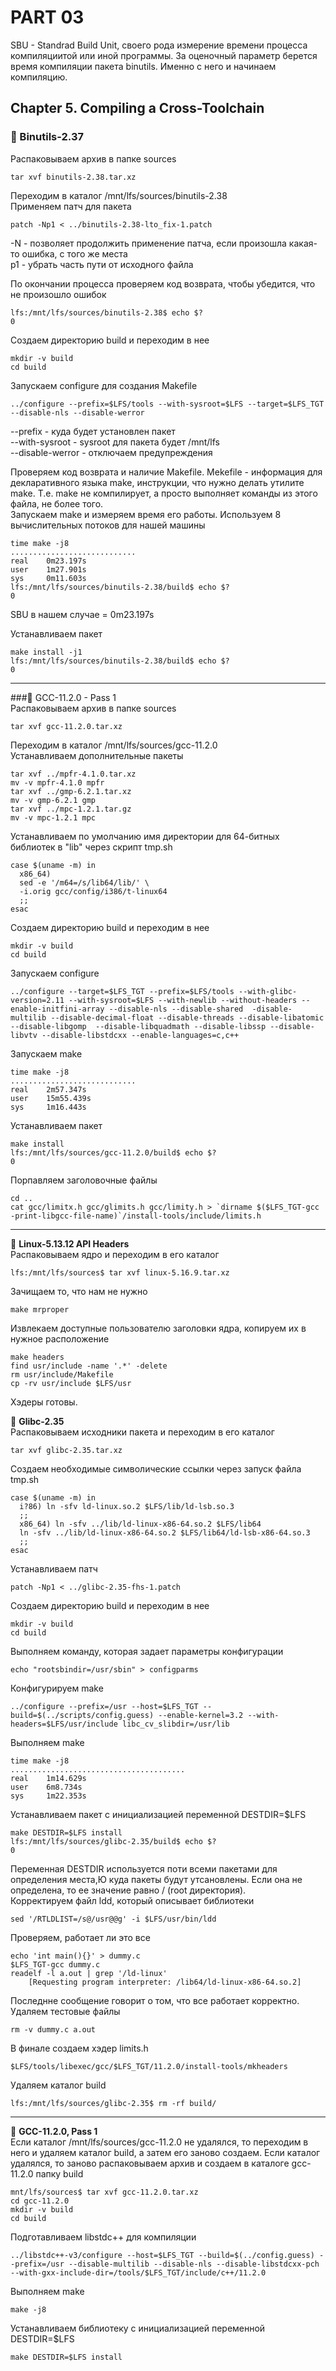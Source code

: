 #  <a name='03'>PART 03</a> 
  
SBU - Standrad Build Unit, своего рода измерение времени процесса компиляциитой или иной программы. За оценочный параметр берется время компиляции пакета binutils. Именно с него и начинаем компиляцию.  

 ## Chapter 5. Compiling a Cross-Toolchain  
### 🔷 Binutils-2.37  
Распаковываем архив в папке sources
```
tar xvf binutils-2.38.tar.xz
````
Переходим в каталог /mnt/lfs/sources/binutils-2.38  
Применяем патч для пакета
```
patch -Np1 < ../binutils-2.38-lto_fix-1.patch
```
-N - позволяет продолжить применение патча, если произошла какая-то ошибка, с того же места  
p1 - убрать часть пути от исходного файла  

По окончании процесса проверяем код возврата, чтобы убедится, что не произошло ошибок
  ```
  lfs:/mnt/lfs/sources/binutils-2.38$ echo $?  
  0
  ```
Создаем директорию build и переходим в нее
```
mkdir -v build
cd build
```
Запускаем configure для создания Makefile
```
../configure --prefix=$LFS/tools --with-sysroot=$LFS --target=$LFS_TGT --disable-nls --disable-werror
```
--prefix - куда будет установлен пакет  
--with-sysroot - sysroot для пакета будет /mnt/lfs  
--disable-werror - отключаем предупреждения  

Проверяем код возврата и наличие Makefile. Mekefile - информация для декларативного языка make, инструкции, что нужно делать утилите make. Т.е. make не компилирует, а просто выполняет команды из этого файла, не более того.  
Запускаем make и измеряем время его работы. Используем 8 вычислительных потоков для нашей машины
```
time make -j8  
............................  
real    0m23.197s  
user    1m27.901s  
sys     0m11.603s  
lfs:/mnt/lfs/sources/binutils-2.38/build$ echo $?  
0
```
SBU в нашем случае = 0m23.197s  

Устанавливаем пакет
```
make install -j1  
lfs:/mnt/lfs/sources/binutils-2.38/build$ echo $?  
0
```
---
###🔷 GCC-11.2.0 - Pass 1  
Распаковываем архив в папке sources
```
tar xvf gcc-11.2.0.tar.xz
````
Переходим в каталог /mnt/lfs/sources/gcc-11.2.0  
Устанавливаем дополнительные пакеты  
```
tar xvf ../mpfr-4.1.0.tar.xz  
mv -v mpfr-4.1.0 mpfr  
tar xvf ../gmp-6.2.1.tar.xz  
mv -v gmp-6.2.1 gmp  
tar xvf ../mpc-1.2.1.tar.gz  
mv -v mpc-1.2.1 mpc
```
Устанавливаем по умолчанию имя директории для 64-битных библиотек в "lib" через скрипт tmp.sh
```
case $(uname -m) in  
  x86_64)  
  sed -e '/m64=/s/lib64/lib/' \  
  -i.orig gcc/config/i386/t-linux64  
  ;;  
esac
```
Создаем директорию build и переходим в нее
```
mkdir -v build
cd build
```
Запускаем configure
```
../configure --target=$LFS_TGT --prefix=$LFS/tools --with-glibc-version=2.11 --with-sysroot=$LFS --with-newlib --without-headers --enable-initfini-array --disable-nls --disable-shared  -disable-multilib --disable-decimal-float --disable-threads --disable-libatomic --disable-libgomp  --disable-libquadmath --disable-libssp --disable-libvtv --disable-libstdcxx --enable-languages=c,c++
```
Запускаем make
```
time make -j8  
............................ 
real    2m57.347s  
user    15m55.439s  
sys     1m16.443s
```
Устанавливаем пакет
```
make install   
lfs:/mnt/lfs/sources/gcc-11.2.0/build$ echo $?  
0
```
Порпавляем заголовочные файлы 
```
cd ..  
cat gcc/limitx.h gcc/glimits.h gcc/limity.h > `dirname $($LFS_TGT-gcc -print-libgcc-file-name)`/install-tools/include/limits.h  
```
---
🔷 **Linux-5.13.12 API Headers**  
Распаковываем ядро и переходим в его каталог
```
lfs:/mnt/lfs/sources$ tar xvf linux-5.16.9.tar.xz
```
Зачищаем то, что нам не нужно
```
make mrproper
```
Извлекаем доступные пользователю заголовки ядра, копируем их в нужное расположение
```
make headers  
find usr/include -name '.*' -delete  
rm usr/include/Makefile  
cp -rv usr/include $LFS/usr
```
Хэдеры готовы.

🔷 **Glibc-2.35**  
Распаковываем исходники пакета и переходим в его каталог
```
tar xvf glibc-2.35.tar.xz
```
Создаем необходимые символические ссылки через запуск файла tmp.sh
```
case $(uname -m) in
  i?86) ln -sfv ld-linux.so.2 $LFS/lib/ld-lsb.so.3
  ;;
  x86_64) ln -sfv ../lib/ld-linux-x86-64.so.2 $LFS/lib64
  ln -sfv ../lib/ld-linux-x86-64.so.2 $LFS/lib64/ld-lsb-x86-64.so.3
  ;;
esac  
```
Устанавливаем патч
```
patch -Np1 < ../glibc-2.35-fhs-1.patch
```
Создаем директорию build и переходим в нее
```
mkdir -v build
cd build
```
Выполняем команду, которая задает параметры конфигурации
```
echo "rootsbindir=/usr/sbin" > configparms
```
Конфигурируем make
```
../configure --prefix=/usr --host=$LFS_TGT --build=$(../scripts/config.guess) --enable-kernel=3.2 --with-headers=$LFS/usr/include libc_cv_slibdir=/usr/lib
```
Выполняем make
```
time make -j8
.......................................
real    1m14.629s  
user    6m8.734s  
sys     1m22.353s  
```
Устанавливаем пакет с инициализацией переменной DESTDIR=$LFS
```
make DESTDIR=$LFS install   
lfs:/mnt/lfs/sources/glibc-2.35/build$ echo $?  
0
```
Переменная DESTDIR используется поти всеми пакетами для определения места,Ю куда пакеты будут утсановлены. Если она не определена, то ее значение равно / (root директория).  
Корректируем файл ldd, который описывает библиотеки
```
sed '/RTLDLIST=/s@/usr@@g' -i $LFS/usr/bin/ldd
```
Проверяем, работает ли это все
```
echo 'int main(){}' > dummy.c  
$LFS_TGT-gcc dummy.c  
readelf -l a.out | grep '/ld-linux'  
    [Requesting program interpreter: /lib64/ld-linux-x86-64.so.2]
```
Последнне сообщение говорит о том, что все работает корректно.  
Удаляем тестовые файлы
```
rm -v dummy.c a.out
```
В финале создаем хэдер limits.h
```
$LFS/tools/libexec/gcc/$LFS_TGT/11.2.0/install-tools/mkheaders
```
Удаляем каталог build
```
lfs:/mnt/lfs/sources/glibc-2.35$ rm -rf build/
```
---
🔷 **GCC-11.2.0, Pass 1**  
Если каталог /mnt/lfs/sources/gcc-11.2.0 не удалялся, то переходим в него и удаляем каталог build, а затем его заново создаем. Если каталог удалялся, то заново распаковываем архив и создаем в каталоге gcc-11.2.0 папку build
```
mnt/lfs/sources$ tar xvf gcc-11.2.0.tar.xz  
cd gcc-11.2.0
mkdir -v build
cd build
```
Подготавливаем libstdc++ для компиляции
```
../libstdc++-v3/configure --host=$LFS_TGT --build=$(../config.guess) --prefix=/usr --disable-multilib --disable-nls --disable-libstdcxx-pch --with-gxx-include-dir=/tools/$LFS_TGT/include/c++/11.2.0
```
Выполняем make
```
make -j8
```
Устанавливаем библиотеку с инициализацией переменной DESTDIR=$LFS
```
make DESTDIR=$LFS install
```

